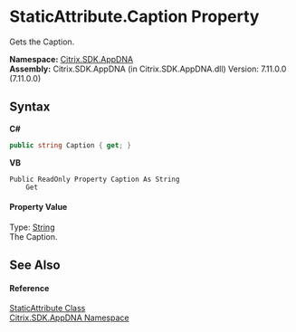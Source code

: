 # StaticAttribute.Caption Property 
 

Gets the Caption.

**Namespace:**&nbsp;[Citrix.SDK.AppDNA](index.md)<br />**Assembly:**&nbsp;Citrix.SDK.AppDNA (in Citrix.SDK.AppDNA.dll) Version: 7.11.0.0 (7.11.0.0)

## Syntax

**C#**
```csharp
public string Caption { get; }
```

**VB**
```vbnet
Public ReadOnly Property Caption As String
	Get
```


#### Property Value
Type: <a href="http://msdn2.microsoft.com/en-us/library/s1wwdcbf" target="_blank">String</a><br />The Caption.

## See Also


#### Reference
<a href="ca26c86a-f839-ddc9-93c2-3ab8a05b5bb2">StaticAttribute Class</a><br /><a href="fe2d265b-410b-8b11-1eb4-a790e0b062bf">Citrix.SDK.AppDNA Namespace</a><br />